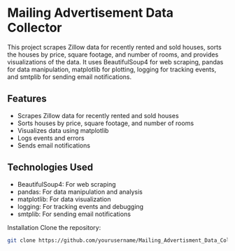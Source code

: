 # Mailing Advertisement Data Collector


This project scrapes Zillow data for recently rented and sold houses, sorts the houses by price, square footage, and number of rooms, and provides visualizations of the data. It uses BeautifulSoup4 for web scraping, pandas for data manipulation, matplotlib for plotting, logging for tracking events, and smtplib for sending email notifications.

## Features
* Scrapes Zillow data for recently rented and sold houses
* Sorts houses by price, square footage, and number of rooms
* Visualizes data using matplotlib
* Logs events and errors
* Sends email notifications

## Technologies Used
* BeautifulSoup4: For web scraping
* pandas: For data manipulation and analysis
* matplotlib: For data visualization
* logging: For tracking events and debugging
* smtplib: For sending email notifications

Installation
Clone the repository:

```bash
git clone https://github.com/yourusername/Mailing_Advertisment_Data_Collector.git
